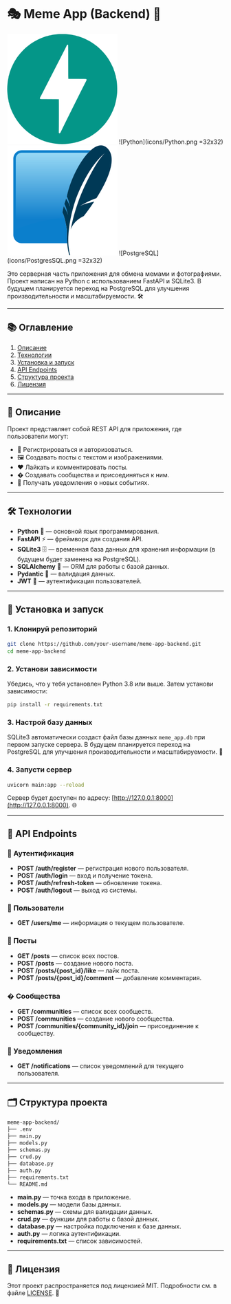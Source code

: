 # 🎭 Meme App (Backend) 🚀

![FastAPI](icons/FastAPI.svg)
![Python](icons/Python.png =32x32)
![SQLite](icons/SQLite.svg)
![PostgreSQL](icons/PostgresSQL.png =32x32)

Это серверная часть приложения для обмена мемами и фотографиями. Проект написан на Python с использованием FastAPI и SQLite3. В будущем планируется переход на PostgreSQL для улучшения производительности и масштабируемости. 🛠️

---

## 📚 Оглавление

1. [Описание](#-описание)
2. [Технологии](#-технологии)
3. [Установка и запуск](#-установка-и-запуск)
4. [API Endpoints](#-api-endpoints)
5. [Структура проекта](#-структура-проекта)
6. [Лицензия](#-лицензия)

---

## 📝 Описание

Проект представляет собой REST API для приложения, где пользователи могут:
- 📝 Регистрироваться и авторизоваться.
- 🖼️ Создавать посты с текстом и изображениями.
- ❤️ Лайкать и комментировать посты.
- � Создавать сообщества и присоединяться к ним.
- 🔔 Получать уведомления о новых событиях.

---

## 🛠️ Технологии

- **Python** 🐍 — основной язык программирования.
- **FastAPI** ⚡ — фреймворк для создания API.
- **SQLite3** 🗄️ — временная база данных для хранения информации (в будущем будет заменена на PostgreSQL).
- **SQLAlchemy** 🔧 — ORM для работы с базой данных.
- **Pydantic** 📄 — валидация данных.
- **JWT** 🔐 — аутентификация пользователей.

---

## 🚀 Установка и запуск

### 1. Клонируй репозиторий

```bash
git clone https://github.com/your-username/meme-app-backend.git
cd meme-app-backend
```

### 2. Установи зависимости

Убедись, что у тебя установлен Python 3.8 или выше. Затем установи зависимости:

```bash
pip install -r requirements.txt
```

### 3. Настрой базу данных

SQLite3 автоматически создаст файл базы данных `meme_app.db` при первом запуске сервера. В будущем планируется переход на PostgreSQL для улучшения производительности и масштабируемости. 🚀

### 4. Запусти сервер

```bash
uvicorn main:app --reload
```

Сервер будет доступен по адресу: [http://127.0.0.1:8000](http://127.0.0.1:8000). 🌐

---

## 📡 API Endpoints

### 🔐 Аутентификация

- **POST /auth/register** — регистрация нового пользователя.
- **POST /auth/login** — вход и получение токена.
- **POST /auth/refresh-token** — обновление токена.
- **POST /auth/logout** — выход из системы.

### 👤 Пользователи

- **GET /users/me** — информация о текущем пользователе.

### 📄 Посты

- **GET /posts** — список всех постов.
- **POST /posts** — создание нового поста.
- **POST /posts/{post_id}/like** — лайк поста.
- **POST /posts/{post_id}/comment** — добавление комментария.

### � Сообщества

- **GET /communities** — список всех сообществ.
- **POST /communities** — создание нового сообщества.
- **POST /communities/{community_id}/join** — присоединение к сообществу.

### 🔔 Уведомления

- **GET /notifications** — список уведомлений для текущего пользователя.

---

## 🗂️ Структура проекта

```
meme-app-backend/
├── .env
├── main.py
├── models.py
├── schemas.py
├── crud.py
├── database.py
├── auth.py
├── requirements.txt
└── README.md
```

- **main.py** — точка входа в приложение.
- **models.py** — модели базы данных.
- **schemas.py** — схемы для валидации данных.
- **crud.py** — функции для работы с базой данных.
- **database.py** — настройка подключения к базе данных.
- **auth.py** — логика аутентификации.
- **requirements.txt** — список зависимостей.

---

## 📜 Лицензия

Этот проект распространяется под лицензией MIT. Подробности см. в файле [LICENSE](LICENSE). 📄